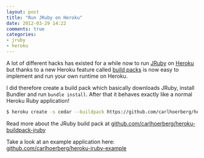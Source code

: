 ```yaml
---
layout: post
title: "Run JRuby on Heroku"
date: 2012-03-29 14:22
comments: true
categories: 
- jruby
- heroku
---
```


A lot of different hacks has existed for a while now to run [JRuby](http://jruby.org) on [Heroku](http://www.heroku.com) but thanks to a new Heroku feature called [build packs](https://devcenter.heroku.com/articles/buildpacks) is now easy to implement and run your own runtime on Heroku. 

I did therefore create a build pack which basically downloads JRuby, install Bundler and run ```bundle install```. After that it behaves exactly like a normal Heroku Ruby application! 

``` sh Create a JRuby backed Heroku app 
$ heroku create -s cedar --buildpack https://github.com/carlhoerberg/heroku-buildpack-jruby.git 
```
Read more about the JRuby build pack at [github.com/carlhoerberg/heroku-buildpack-jruby](https://github.com/carlhoerberg/heroku-buildpack-jruby)

Take a look at an example application here: [github.com/carlhoerberg/heroku-jruby-example](https://github.com/carlhoerberg/heroku-jruby-example)

